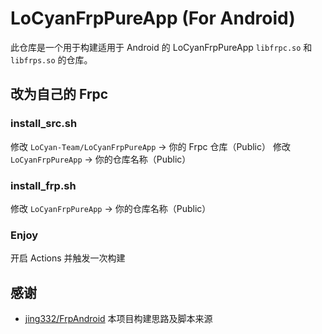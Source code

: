 # LoCyanFrpPureApp (For Android)

此仓库是一个用于构建适用于 Android 的 LoCyanFrpPureApp `libfrpc.so` 和 `libfrps.so` 的仓库。  

## 改为自己的 Frpc

### install_src.sh

修改 `LoCyan-Team/LoCyanFrpPureApp` -> 你的 Frpc 仓库（Public）
修改 `LoCyanFrpPureApp` -> 你的仓库名称（Public）

### install_frp.sh

修改 `LoCyanFrpPureApp` -> 你的仓库名称（Public）

### Enjoy

开启 Actions 并触发一次构建

## 感谢

- [jing332/FrpAndroid](https://github.com/jing332/FrpAndroid) 本项目构建思路及脚本来源
